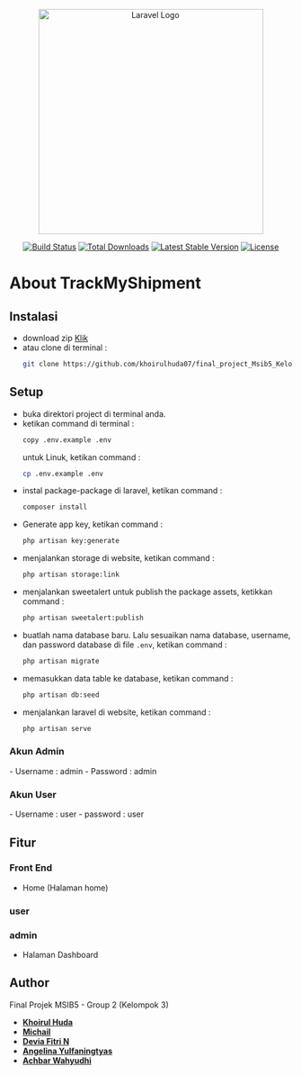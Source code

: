 <p align="center"><a href="https://laravel.com" target="_blank"><img src="https://raw.githubusercontent.com/laravel/art/master/logo-lockup/5%20SVG/2%20CMYK/1%20Full%20Color/laravel-logolockup-cmyk-red.svg" width="400" alt="Laravel Logo"></a></p>

<p align="center">
<a href="https://laravel.com/docs/10.x/testing"><img src="https://github.com/laravel/framework/workflows/tests/badge.svg" alt="Build Status"></a>
<a href="https://laravel.com/docs/10.x/installation"><img src="https://img.shields.io/packagist/dt/laravel/framework" alt="Total Downloads"></a>
<a href="https://laravel.com/docs/10.x/starter-kits#laravel-breeze"><img src="https://img.shields.io/packagist/v/laravel/framework" alt="Latest Stable Version"></a>
<a href="https://laravel.com/"><img src="https://img.shields.io/packagist/l/laravel/framework" alt="License"></a>
</p>

# About TrackMyShipment

## Instalasi
- download zip <a href="https://github.com/khoirulhuda07/final_project_Msib5_Kelompok3/archive/refs/heads/master.zip">Klik</a> 
- atau clone di terminal :
    ```bash
    git clone https://github.com/khoirulhuda07/final_project_Msib5_Kelompok3.git
    ```

## Setup
- buka direktori project di terminal anda.
- ketikan command di terminal :
  ```bash
  copy .env.example .env
  ```
  untuk Linuk, ketikan command :
  ```bash
  cp .env.example .env
  ```
- instal package-package di laravel, ketikan command :
  ```bash
  composer install
  ```
- Generate app key, ketikan command :
  ```bash
  php artisan key:generate
  ```
- menjalankan storage di website, ketikan command :
  ```bash
  php artisan storage:link
  ```
- menjalankan sweetalert untuk publish the package assets, ketikkan command :
  ```bash
  php artisan sweetalert:publish
  ```
- buatlah nama database baru. Lalu sesuaikan nama database, username, dan password database di file `.env`, ketikan command :
  ```bash
  php artisan migrate
  ```
- memasukkan data table ke database, ketikan command :
  ```bash
  php artisan db:seed
  ```
- menjalankan laravel di website, ketikan command :
  ```bash
  php artisan serve
  ```

<h3>Akun Admin</h3>
- Username : admin
- Password : admin

<h3>Akun User</h3>
- Username : user 
- password : user

## Fitur
### Front End
- Home (Halaman home) 

### user

### admin
- Halaman Dashboard

## Author
Final Projek MSIB5 - Group 2 (Kelompok 3)

- **[Khoirul Huda](https://github.com/khoirulhuda07)**
- **[Michail](https://github.com/michailtjhang)**
- **[Devia Fitri N](https://github.com/deviafnopiani)**
- **[Angelina Yulfaningtyas](https://github.com/angelin00)**
- **[Achbar Wahyudhi](https://github.com/achbar2001)**
